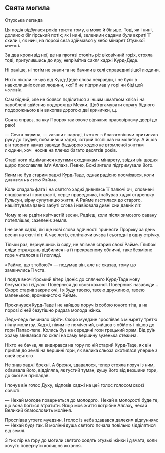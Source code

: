 ## Свята могила

Отузська легенда

Ця подія відбулася років триста тому, а може й більше.
Тоді, як і нині, долиною біг гірський потік; як і нині, зеленими садами були вкриті її схили і, як нині, на порозі села здіймався у небо мінарет Отузької мечеті.

За два кроки від неї, де на протязі століть ріс віковічний горіх, стояла тоді, притулившись до яру, непрімітна сакля хаджі Курд-Деде.

Ні раніше, ні потім не знали та не бачили в селі справеднлівішої людини.

Ніхто ніколи не чув від Курд-Деде слова неправди, і не було в навколишніх селах людини, якої б не підтримав у горі чи біді цей чоловік.

Сам бідний, але не боявся поділитися з іншим шматком хліба і на зароблені здійснив подорож до Мекки.
Щоб вгамувати спрагу бідного подорожнього він викопав дорогою дві кринички, щ.

Свята справа, за яку Пророк так охоче відчиняє правовірному двері до раю!

— Свята людина, — казали в народі, і кожен з благоговінням притискав руку до грудей, побачивши хаджі, котрий поспішав на молитву.
А йшов він творити намаз завжди бадьорою ходою не втомленої життям людини, хоч і носив на плечах багато десятків років.

Старі ноги піднімалися крутими сходинками мінарету, звідки він щодня щиро прославляв ім’я Аллаха.
Певно, Божі ангели підтримували його.

Яким не був старим хаджі Курд-Таде, однак радісно посміхався, коли дивився на свою Райме.

Коли спадала фата і на святого хаджі дивились її палючі очі, сповнені сподівання і пристрасті, серце праведника, і забував хаджі стареньку Гульсун, вірну супутницю життя.
А Райме ластилася до старого, нашіптувала давно забуті слова і навіювала дивні сни давніх літ.

Чому ж не радіти квітчастій весни.
Радієш, коли після зимового савану потеплішає, зазеленіє земля.

І не знав хаджі, які ще нові слова вдячності принести Пророку за день весни на схилі літ.
А час летів, сплітаючи вчора і сьогодні в одну стрічку.

Тільки раз, вернувшись із саду, не впізнав старий своєї Райме.
Глибокі сліди страждань відбилися на її прекрасному обличчі, таке безмірне горе читалося в її погляді.

«Райме, що з тобою?» — подумав він, але не сказав, тому що замкнулись її уста.

І подув вночі гірський вітер і доніс до сплячого Курд-Таде мову безумства і відчаю:
Повернися до своєї коханої.
Повернися назавжди...
Скоро старий закриє очі, і я буду твоєю, твоєю дружиною, твоєю маленькою, променистою Райме.

Прокинувся Курд-Таде і не найшов поруч із собою юного тіла, а на порозі сіней безутішно ридала молода жінка.

Ледь-ледь починало сіріти.
Скоро муедзин проспіває з мінарету третю нічну молитву.
Хаджі, ніким не помічений, вийшов з обійстя і пішов до гори Папас-тепе.
Колись був на середині гори грецький храм. Від руїн храму звивалася по скелі на саму вершину вузенька стежина.

Ніхто не бачив, як видирався на гору по ній старий Курд-Таде, як він припав до землі на вершині гори, як велика сльоза скотилася уперше з очей святого.

Не знав хаджі брехні.
А брехня, здавалося, тепер стояла поруч із ним, обвивала його, відділяла, як густий туман, душу його від вершини гори, до якої він припадав.

І почув він голос Духу, відповів хаджі на цей голос голосом своєї совісті:

— Нехай молоде повернеться до молодого.
 Нехай в молодості буде те, що вона боїться втратити.
Якщо моє життя потрібне Аллаху, нехай Великий благословить моління.

Проспівав утретє муедзин.
І голос із неба здавався далеким відлунням: — Нехай буде так.
В молінні душа святого почала повільно відділятися від землі.

З тих пір на гору до могили святого ходять отузькі жінки і дівчата, коли хочуть повернути колишнє кохання.
